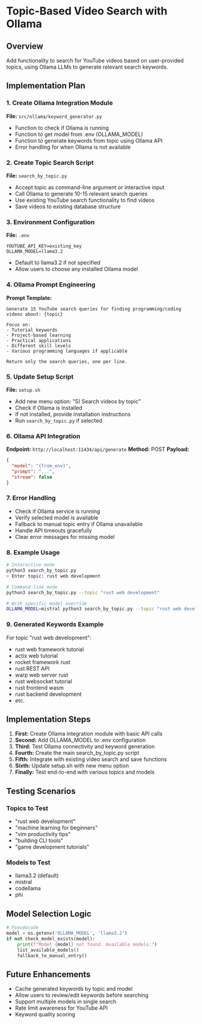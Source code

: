 # Topic-Based Video Search with Ollama

## Overview
Add functionality to search for YouTube videos based on user-provided topics, using Ollama LLMs to generate relevant search keywords.

## Implementation Plan

### 1. Create Ollama Integration Module
**File:** `src/ollama/keyword_generator.py`
- Function to check if Ollama is running
- Function to get model from .env (OLLAMA_MODEL)
- Function to generate keywords from topic using Ollama API
- Error handling for when Ollama is not available

### 2. Create Topic Search Script
**File:** `search_by_topic.py`
- Accept topic as command-line argument or interactive input
- Call Ollama to generate 10-15 relevant search queries
- Use existing YouTube search functionality to find videos
- Save videos to existing database structure

### 3. Environment Configuration
**File:** `.env`
```
YOUTUBE_API_KEY=existing_key
OLLAMA_MODEL=llama3.2
```
- Default to llama3.2 if not specified
- Allow users to choose any installed Ollama model

### 4. Ollama Prompt Engineering
**Prompt Template:**
```
Generate 15 YouTube search queries for finding programming/coding videos about: {topic}

Focus on:
- Tutorial keywords
- Project-based learning
- Practical applications
- Different skill levels
- Various programming languages if applicable

Return only the search queries, one per line.
```

### 5. Update Setup Script
**File:** `setup.sh`
- Add new menu option: "5) Search videos by topic"
- Check if Ollama is installed
- If not installed, provide installation instructions
- Run `search_by_topic.py` if selected

### 6. Ollama API Integration
**Endpoint:** `http://localhost:11434/api/generate`
**Method:** POST
**Payload:**
```json
{
  "model": "{from_env}", 
  "prompt": "...",
  "stream": false
}
```

### 7. Error Handling
- Check if Ollama service is running
- Verify selected model is available
- Fallback to manual topic entry if Ollama unavailable
- Handle API timeouts gracefully
- Clear error messages for missing model

### 8. Example Usage
```bash
# Interactive mode
python3 search_by_topic.py
> Enter topic: rust web development

# Command-line mode  
python3 search_by_topic.py --topic "rust web development"

# With specific model override
OLLAMA_MODEL=mistral python3 search_by_topic.py --topic "rust web development"
```

### 9. Generated Keywords Example
For topic "rust web development":
- rust web framework tutorial
- actix web tutorial
- rocket framework rust
- rust REST API
- warp web server rust
- rust websocket tutorial
- rust frontend wasm
- rust backend development
- etc.

## Implementation Steps

1. **First:** Create Ollama integration module with basic API calls
2. **Second:** Add OLLAMA_MODEL to .env configuration
3. **Third:** Test Ollama connectivity and keyword generation
4. **Fourth:** Create the main search_by_topic.py script
5. **Fifth:** Integrate with existing video search and save functions
6. **Sixth:** Update setup.sh with new menu option
7. **Finally:** Test end-to-end with various topics and models

## Testing Scenarios
### Topics to Test
- "rust web development"
- "machine learning for beginners"
- "vim productivity tips"
- "building CLI tools"
- "game development tutorials"

### Models to Test
- llama3.2 (default)
- mistral
- codellama
- phi

## Model Selection Logic
```python
# Pseudocode
model = os.getenv('OLLAMA_MODEL', 'llama3.2')
if not check_model_exists(model):
    print(f"Model {model} not found. Available models:")
    list_available_models()
    fallback_to_manual_entry()
```

## Future Enhancements
- Cache generated keywords by topic and model
- Allow users to review/edit keywords before searching
- Support multiple models in single search
- Rate limit awareness for YouTube API
- Keyword quality scoring